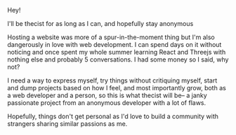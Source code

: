 Hey!

I'll be thecist for as long as I can, and hopefully stay anonymous

Hosting a website was more of a spur-in-the-moment thing but I'm also dangerously in love with web development. I can spend days on it without noticing and once spent my whole summer learning React and Threejs with nothing else and probably 5 conversations. I had some money so I said, why not?

I need a way to express myself, try things without critiquing myself, start and dump projects based on how I feel, and most importantly grow, both as a web developer and a person, so this is what thecist will be– a janky passionate project from an anonymous developer with a lot of flaws.

Hopefully, things don't get personal as I'd love to build a community with strangers sharing similar passions as me.